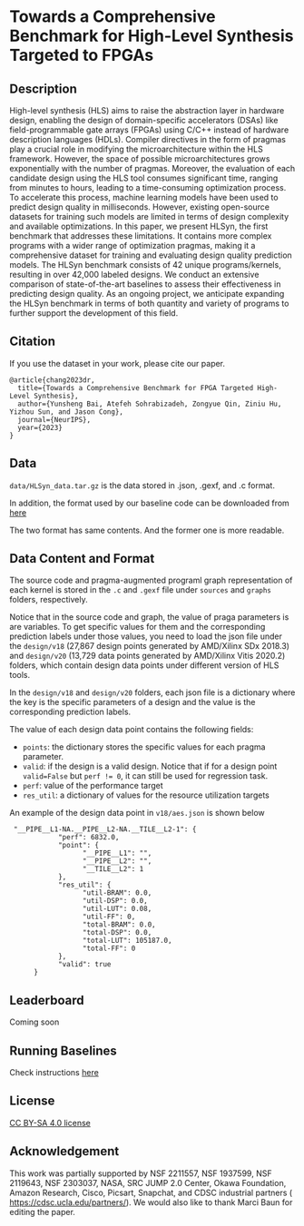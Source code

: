 # Towards a Comprehensive Benchmark for High-Level Synthesis Targeted to FPGAs

## Description

High-level synthesis (HLS) aims to raise the abstraction layer in hardware design, enabling the design of domain-specific accelerators (DSAs) like field-programmable gate arrays (FPGAs) using C/C++ instead of hardware description languages (HDLs). Compiler directives in the form of pragmas play a crucial role in modifying the microarchitecture within the HLS framework. However, the space of possible microarchitectures grows exponentially with the number of pragmas. Moreover, the evaluation of each candidate design using the HLS tool consumes significant time, ranging from minutes to hours, leading to a time-consuming optimization process. To accelerate this process, machine learning models have been used to predict design quality in milliseconds. However, existing open-source datasets for training such models are limited in terms of design complexity and available optimizations. In this paper, we present HLSyn, the first benchmark that addresses these limitations. It contains more complex programs with a wider range of optimization pragmas, making it a comprehensive dataset for training and evaluating design quality prediction models. The HLSyn benchmark consists of 42 unique programs/kernels, resulting in over 42,000 labeled designs. We conduct an extensive comparison of state-of-the-art baselines to assess their effectiveness in predicting design quality. As an ongoing project, we anticipate expanding the HLSyn benchmark in terms of both quantity and variety of programs to further support the development of this field.

## Citation

If you use the dataset in your work, please cite our paper.
```
@article{chang2023dr,
  title={Towards a Comprehensive Benchmark for FPGA Targeted High-Level Synthesis},
  author={Yunsheng Bai, Atefeh Sohrabizadeh, Zongyue Qin, Ziniu Hu, Yizhou Sun, and Jason Cong},
  journal={NeurIPS},
  year={2023}
}
```

## Data

`data/HLSyn_data.tar.gz` is the data stored in .json, .gexf, and .c format.

In addition, the format used by our baseline code can be downloaded from [here](https://zenodo.org/records/8034115) 

The two format has same contents. And the former one is more readable.

## Data Content and Format

The source code and pragma-augmented programl graph representation of each kernel is stored in the `.c` and `.gexf` file under `sources` and `graphs` folders, respectively. 

Notice that in the source code and graph, the value of praga parameters is are variables. To get specific values for them and the corresponding prediction labels under those values, you need to load the json file under the `design/v18` (27,867 design points generated by AMD/Xilinx SDx 2018.3) and `design/v20` (13,729 data points generated by AMD/Xilinx Vitis 2020.2) folders, which contain design data points under different version of HLS tools. 

In the `design/v18` and `design/v20` folders, each json file is a dictionary where the key is the specific parameters of a design and the value is the corresponding prediction labels. 

The value of each design data point contains the following fields:

- `points`: the dictionary stores the specific values for each pragma parameter.
- `valid`: if the design is a valid design. Notice that if for a design point `valid=False` but `perf != 0`, it can still be used for regression task.
- `perf`: value of the performance target
- `res_util`: a dictionary of values for the resource utilization targets

An example of the design data point in `v18/aes.json` is shown below

```
 "__PIPE__L1-NA.__PIPE__L2-NA.__TILE__L2-1": {
            "perf": 6832.0,
            "point": {
                  "__PIPE__L1": "",
                  "__PIPE__L2": "",
                  "__TILE__L2": 1
            },
            "res_util": {
                  "util-BRAM": 0.0,
                  "util-DSP": 0.0,
                  "util-LUT": 0.08,
                  "util-FF": 0,
                  "total-BRAM": 0.0,
                  "total-DSP": 0.0,
                  "total-LUT": 105187.0,
                  "total-FF": 0
            },
            "valid": true
      }
```


## Leaderboard

Coming soon


## Running Baselines

Check instructions [here](https://github.com/ZongyueQin/HLSyn/tree/main/baselines) 

## License

[CC BY-SA 4.0 license](https://creativecommons.org/licenses/by-sa/4.0/legalcode)

## Acknowledgement

This work was partially supported by NSF 2211557, NSF 1937599, NSF 2119643, NSF 2303037, NASA, SRC JUMP 2.0 Center, Okawa Foundation, Amazon Research, Cisco, Picsart, Snapchat, and CDSC industrial partners ( https://cdsc.ucla.edu/partners/). We would also like to thank Marci Baun for editing the paper.

